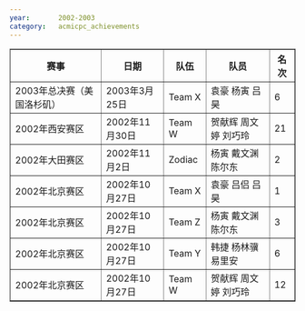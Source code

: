 ```yaml
---
year:		2002-2003
category:	acmicpc_achievements
---
```


<table border>
<tr>
<th>赛事</th>
<th>日期</th>
<th>队伍</th>
<th>队员</th>
<th>名次</th>

</tr>
<tr>
<td>2003年总决赛（美国洛杉矶）</td>
<td>2003年3月25日</td>
<td>Team X</td>
<td>袁豪 杨寅 吕昊</td>
<td>6</td>

</tr>
<tr>
<td>2002年西安赛区</td>
<td>2002年11月30日</td>
<td>Team W</td>
<td>贺献辉 周文婷 刘巧玲</td>
<td>21</td>

</tr>
<tr>
<td>2002年大田赛区</td>
<td>2002年11月2日</td>
<td>Zodiac</td>
<td>杨寅 戴文渊 陈尔东</td>
<td>2</td>

</tr>
<tr>
<td>2002年北京赛区</td>
<td>2002年10月27日</td>
<td>Team X</td>
<td>袁豪 吕侣 吕昊</td>
<td>1</td>

</tr>
<tr>
<td>2002年北京赛区</td>
<td>2002年10月27日</td>
<td>Team Z</td>
<td>杨寅 戴文渊 陈尔东</td>
<td>3</td>

</tr>
<tr>
<td>2002年北京赛区</td>
<td>2002年10月27日</td>
<td>Team Y</td>
<td>韩捷 杨林骥 易里安</td>
<td>6</td>

</tr>
<tr>
<td>2002年北京赛区</td>
<td>2002年10月27日</td>
<td>Team W</td>
<td>贺献辉 周文婷 刘巧玲</td>
<td>12</td>
</tr>
</table>
